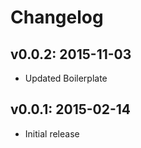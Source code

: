 # Changelog

## v0.0.2: 2015-11-03

- Updated Boilerplate

## v0.0.1: 2015-02-14

- Initial release
